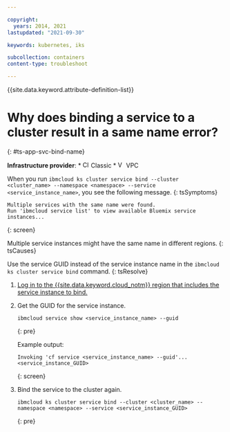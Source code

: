 ```yaml
---

copyright:
  years: 2014, 2021
lastupdated: "2021-09-30"

keywords: kubernetes, iks

subcollection: containers
content-type: troubleshoot

---
```



{{site.data.keyword.attribute-definition-list}}
  

# Why does binding a service to a cluster result in a same name error?
{: #ts-app-svc-bind-name}

**Infrastructure provider**:
    * <img src="images/icon-classic.png" alt="Classic infrastructure provider icon" width="15" style="width:15px; border-style: none"/> Classic
    * <img src="images/icon-vpc.png" alt="VPC infrastructure provider icon" width="15" style="width:15px; border-style: none"/> VPC


When you run `ibmcloud ks cluster service bind --cluster <cluster_name> --namespace <namespace> --service <service_instance_name>`, you see the following message.
{: tsSymptoms}

```
Multiple services with the same name were found.
Run 'ibmcloud service list' to view available Bluemix service instances...
```
{: screen}


Multiple service instances might have the same name in different regions.
{: tsCauses}


Use the service GUID instead of the service instance name in the `ibmcloud ks cluster service bind` command.
{: tsResolve}

1. [Log in to the {{site.data.keyword.cloud_notm}} region that includes the service instance to bind.](/docs/containers?topic=containers-regions-and-zones#bluemix_regions)

2. Get the GUID for the service instance.
    ```
    ibmcloud service show <service_instance_name> --guid
    ```
    {: pre}

    Example output:
    ```
    Invoking 'cf service <service_instance_name> --guid'...
    <service_instance_GUID>
    ```
    {: screen}

3. Bind the service to the cluster again.
    ```
    ibmcloud ks cluster service bind --cluster <cluster_name> --namespace <namespace> --service <service_instance_GUID>
    ```
    {: pre}









